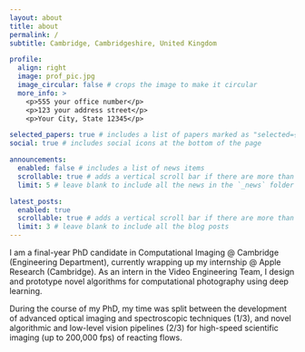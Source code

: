 ```yaml
---
layout: about
title: about
permalink: /
subtitle: Cambridge, Cambridgeshire, United Kingdom

profile:
  align: right
  image: prof_pic.jpg
  image_circular: false # crops the image to make it circular
  more_info: >
    <p>555 your office number</p>
    <p>123 your address street</p>
    <p>Your City, State 12345</p>

selected_papers: true # includes a list of papers marked as "selected={true}"
social: true # includes social icons at the bottom of the page

announcements:
  enabled: false # includes a list of news items
  scrollable: true # adds a vertical scroll bar if there are more than 3 news items
  limit: 5 # leave blank to include all the news in the `_news` folder

latest_posts:
  enabled: true
  scrollable: true # adds a vertical scroll bar if there are more than 3 new posts items
  limit: 3 # leave blank to include all the blog posts
---
```


I am a final-year PhD candidate in Computational Imaging @ Cambridge (Engineering Department), currently wrapping up my internship @ Apple Research (Cambridge). As an intern in the Video Engineering Team, I design and prototype novel algorithms for computational photography using deep learning.

During the course of my PhD, my time was split between the development of advanced optical imaging and spectroscopic techniques (1/3), and novel algorithmic and low-level vision pipelines (2/3) for high-speed scientific imaging (up to 200,000 fps) of reacting flows.
